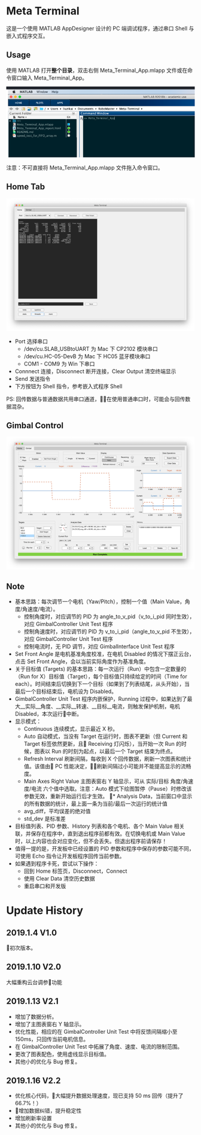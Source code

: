# Meta Terminal

这是一个使用 MATLAB AppDesigner 设计的 PC 端调试程序，通过串口 Shell 与嵌入式程序交互。

## Usage
使用 MATLAB 打开**整个目录**，双击右侧 Meta_Terminal_App.mlapp 文件或在命令窗口输入 Meta_Terminal_App。

![Usage](res/Usage.png)

注意：不可直接将 Meta_Terminal_App.mlapp 文件拖入命令窗口。


## Home Tab

![Home Tab](res/Home.png)

* Port 选择串口
    * /dev/cu.SLAB_USBtoUART 为 Mac 下 CP2102 模块串口
    * /dev/cu.HC-05-DevB 为 Mac 下 HC05 蓝牙模块串口
    * COM1 - COM9 为 Win 下串口
* Connnect 连接，Disconnect 断开连接，Clear Output 清空终端显示
* Send 发送指令
* 下方按钮为 Shell 指令，参考嵌入式程序 Shell

PS: 回传数据与普通数据共用串口通道，在使用普通串口时，可能会与回传数据混杂。

## Gimbal Control

![Gimbal Control](res/Gimbal-V2.2.png)

## Note
* 基本思路：每次调节一个电机（Yaw/Pitch），控制一个值（Main Value，角度/角速度/电流）。
    * 控制角度时，对应调节的 PID 为 angle_to_v_pid（v_to_i_pid 同时生效），对应 GimbalController Unit Test 程序
    * 控制角速度时，对应调节的 PID 为 v_to_i_pid（angle_to_v_pid 不生效），对应 GimbalController Unit Test 程序
    * 控制电流时，无 PID 调节，对应 GimbalInterface Unit Test 程序
* Set Front Angle 是电机基准角度校准，在电机 Disabled 的情况下摆正云台，点击 Set Front Angle，会以当前实际角度作为基准角度。
* 关于目标值 (Targets) 的基本思路：每一次运行（Run）中包含一定数量的（Run for X）目标值（Target），每个目标值只持续给定的时间（Time for each）。时间结束后切换到下一个目标（如果到了列表结尾，从头开始），当最后一个目标结束后，电机设为 Disabled。
* GimbalController Unit Test 程序内嵌保护，Running 过程中，如果达到了最大__实际__角度、__实际__转速、__目标__电流，则触发保护机制，电机 Disabled，本次运行中断。
* 显示模式：
    * Continuous 连续模式，显示最近 X 秒。
    * Auto 自动模式，当没有 Target 在运行时，图表不更新（但 Current 和 Target 标签依然更新，且 Receiving 灯闪烁），当开始一次 Run 的时候，图表以 Run 的时刻为起点，以最后一个 Target 结束为终点。
    * Refresh Interval 刷新间隔，每收到 X 个回传数据，刷新一次图表和统计值。该值由 PC 性能决定，刷新间隔过小可能并不能提高显示的流畅度。
    * Main Axes Right Value 主图表窗右 Y 轴显示，可从 实际/目标 角度/角速度/电流 六个值中选取。注意：Auto 模式下绘图暂停（Pause）时修改该参数无效，重新开始运行后才生效。
* Analysis Data，当前窗口中显示的所有数据的统计，最上面一条为当前/最后一次运行的统计值
    * avg_diff，平均误差的绝对值
    * std_dev 是标准差
* 目标值列表、PID 参数、History 列表和各个电机、各个 Main Value 相关联，并保存在程序中，直到退出程序前都有效。在切换电机或 Main Value 时，以上内容也会对应变化，但不会丢失。但退出程序前请保存！
* 值得一提的是，开发板中已经设置的 PID 参数和程序中保存的参数可能不同，可使用 Echo 指令让开发板程序回传当前参数。
* 如果遇到程序卡死，尝试以下操作：
    * 回到 Home 标签页，Disconnect，Connect
    * 使用 Clear Data 清空历史数据
    * 重启串口和开发版

# Update History

## 2019.1.4 V1.0
初次版本。

## 2019.1.10 V2.0
大幅重构云台调参功能

## 2019.1.13 V2.1
* 增加了数据分析。
* 增加了主图表窗右 Y 轴显示。
* 优化性能，相应的在 GimbalController Unit Test 中将反馈间隔缩小至 150ms，只回传当前电机信息。
* 在 GimbalController Unit Test 中拓展了角度、速度、电流的限制范围。
* 更改了图表配色，使用虚线显示目标值。
* 其他小的优化与 Bug 修复。

## 2019.1.16 V2.2
* 优化核心代码，大幅提升数据处理速度，现已支持 50 ms 回传（提升了66.7%！）
* 增加数据纠错，提升稳定性
* 增加刷新率设置
* 其他小的优化与 Bug 修复。